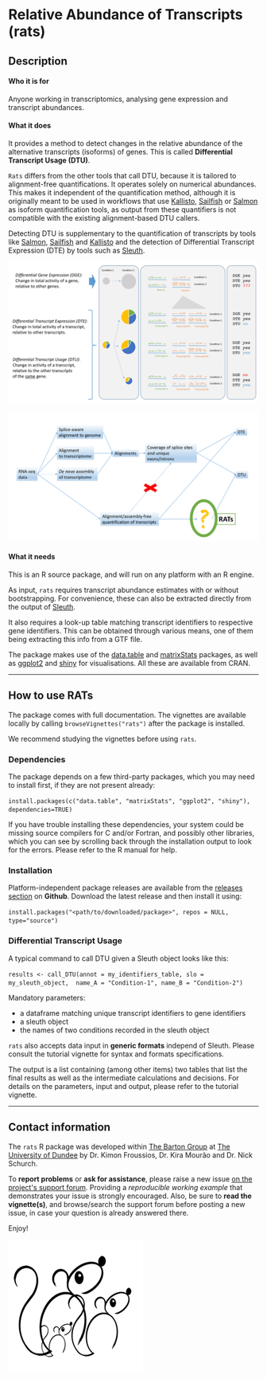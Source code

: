 # Relative Abundance of Transcripts (rats)


## Description


#### Who it is for

Anyone working in transcriptomics, analysing gene expression and transcript abundances.


#### What it does

It provides a method to detect changes in the relative abundance of the alternative transcripts (isoforms) of genes. 
This is called **Differential Transcript Usage (DTU)**.  

`Rats` differs from the other tools that call DTU, because it is tailored to alignment-free quantifications. It operates solely on
numerical abundances. This makes it independent of the quantification method, although it is originally meant to be used in workflows that use [Kallisto](http://pachterlab.github.io/kallisto/), [Sailfish](http://github.com/kingsfordgroup/sailfish) or [Salmon](https://github.com/COMBINE-lab/salmon) 
as isoform quantification tools, as output from these quantifiers is not compatible with the existing alignment-based DTU callers.

Detecting DTU is supplementary to the quantification of transcripts by tools like [Salmon](http://combine-lab.github.io/salmon/), 
[Sailfish](http://www.cs.cmu.edu/~ckingsf/software/sailfish/) and [Kallisto](http://pachterlab.github.io/kallisto/) and the detection 
of Differential Transcript Expression (DTE) by tools such as [Sleuth](http://pachterlab.github.io/sleuth/).

![](./vignettes/fig/dge-dte-dtu.png)

![](./vignettes/fig/RATs_place.png)


#### What it needs

This is an R source package, and will run on any platform with an R engine.

As input, `rats` requires transcript abundance estimates with or without bootstrapping. For convenience, these can also be extracted directly
from the output of [Sleuth](http://pachterlab.github.io/sleuth/). 

It also requires a look-up table matching transcript identifiers to respective gene identifiers. This can be obtained through various means,
one of them being extracting this info from a GTF file.

The package makes use of the [data.table](https://cran.r-project.org/web/packages/data.table/index.html) and 
[matrixStats](https://cran.r-project.org/web/packages/matrixStats/index.html) packages, as well as 
[ggplot2](https://cran.r-project.org/web/packages/ggplot2/index.html) and [shiny](https://cran.r-project.org/web/packages/shiny/shiny.pdf) for visualisations. All these are
available from CRAN.

***

## How to use RATs

The package comes with full documentation. The vignettes are available locally by calling `browseVignettes("rats")` after the package is installed.

We recommend studying the vignettes before using `rats`.


### Dependencies

The package depends on a few third-party packages, which you may need to install first, 
if they are not present already:

`install.packages(c("data.table", "matrixStats", "ggplot2", "shiny"), dependencies=TRUE)`

If you have trouble installing these dependencies, your system could be missing source compilers for C and/or Fortran, and possibly other libraries, which you can see by scrolling back through the installation output to look for the errors. Please refer to the R manual for help.


### Installation

Platform-independent package releases are available from the [releases section](https://github.com/bartongroup/Rats/releases) on **Github**.
Download the latest release and then install it using:

`install.packages("<path/to/downloaded/package>", repos = NULL, type="source")`


### Differential Transcript Usage

A typical command to call DTU given a Sleuth object looks like this:

`results <- call_DTU(annot = my_identifiers_table, slo = my_sleuth_object,  name_A = "Condition-1", name_B = "Condition-2")`

Mandatory parameters:

* a dataframe matching unique transcript identifiers to gene identifiers
* a sleuth object
* the names of two conditions recorded in the sleuth object

`rats` also accepts data input in **generic formats** independ of Sleuth. Please consult the tutorial vignette for syntax and formats specifications.

The output is a list containing (among other items) two tables that list the final results as well as the intermediate calculations and decisions.
For details on the parameters, input and output, please refer to the tutorial vignette.

***

## Contact information

The `rats` R package was developed within [The Barton Group](http://www.compbio.dundee.ac.uk) at [The University of Dundee](http://www.dundee.ac.uk)
by Dr. Kimon Froussios, Dr. Kira Mourão and Dr. Nick Schurch.

To **report problems** or **ask for assistance**, please raise a new issue [on the project's support forum](https://github.com/bartongroup/Rats/issues).
Providing a *reproducible working example* that demonstrates your issue is strongly encouraged. Also, be sure to **read the vignette(s)**, and browse/search
the support forum before posting a new issue, in case your question is already answered there.

Enjoy!

![](./vignettes/fig/rats.png)


